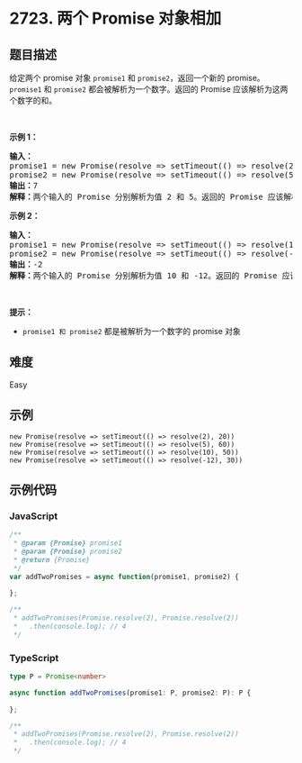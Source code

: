 # 2723. 两个 Promise 对象相加

## 题目描述

给定两个 promise 对象&nbsp;<code>promise1</code> 和 <code>promise2</code>，返回一个新的 promise。<code>promise1</code> 和 <code>promise2</code> 都会被解析为一个数字。返回的 Promise 应该解析为这两个数字的和。
<p>&nbsp;</p>

<p><strong class="example">示例 1：</strong></p>

<pre>
<b>输入：</b>
promise1 = new Promise(resolve =&gt; setTimeout(() =&gt; resolve(2), 20)), 
promise2 = new Promise(resolve =&gt; setTimeout(() =&gt; resolve(5), 60))
<b>输出：</b>7
<b>解释：</b>两个输入的 Promise 分别解析为值 2 和 5。返回的 Promise 应该解析为 2 + 5 = 7。返回的 Promise 解析的时间不作为判断条件。
</pre>

<p><strong class="example">示例 2：</strong></p>

<pre>
<b>输入：</b>
promise1 = new Promise(resolve =&gt; setTimeout(() =&gt; resolve(10), 50)), 
promise2 = new Promise(resolve =&gt; setTimeout(() =&gt; resolve(-12), 30))
<b>输出：</b>-2
<b>解释：</b>两个输入的 Promise 分别解析为值 10 和 -12。返回的 Promise 应该解析为 10 + -12 = -2。
</pre>

<p>&nbsp;</p>

<p><strong>提示：</strong></p>

<ul>
	<li><code>promise1 和 promise2</code> 都是被解析为一个数字的 promise 对象</li>
</ul>


## 难度

Easy

## 示例

```
new Promise(resolve => setTimeout(() => resolve(2), 20))
new Promise(resolve => setTimeout(() => resolve(5), 60))
new Promise(resolve => setTimeout(() => resolve(10), 50))
new Promise(resolve => setTimeout(() => resolve(-12), 30))
```

## 示例代码

### JavaScript

```javascript
/**
 * @param {Promise} promise1
 * @param {Promise} promise2
 * @return {Promise}
 */
var addTwoPromises = async function(promise1, promise2) {
    
};

/**
 * addTwoPromises(Promise.resolve(2), Promise.resolve(2))
 *   .then(console.log); // 4
 */
```

### TypeScript

```typescript
type P = Promise<number>

async function addTwoPromises(promise1: P, promise2: P): P {
    
};

/**
 * addTwoPromises(Promise.resolve(2), Promise.resolve(2))
 *   .then(console.log); // 4
 */
```

